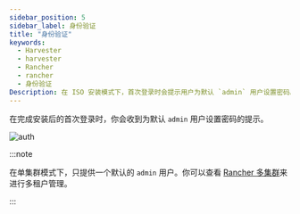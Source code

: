 ```yaml
---
sidebar_position: 5
sidebar_label: 身份验证
title: "身份验证"
keywords:
  - Harvester
  - harvester
  - Rancher
  - rancher
  - 身份验证
Description: 在 ISO 安装模式下，首次登录时会提示用户为默认 `admin` 用户设置密码。
---
```


在完成安装后的首次登录时，你会收到为默认 `admin` 用户设置密码的提示。

![auth](/img/v1.0/install/first-time-login.png)

:::note

在单集群模式下，只提供一个默认的 `admin` 用户。你可以查看 [Rancher 多集群](./rancher/rancher-integration.md)来进行多租户管理。

:::
